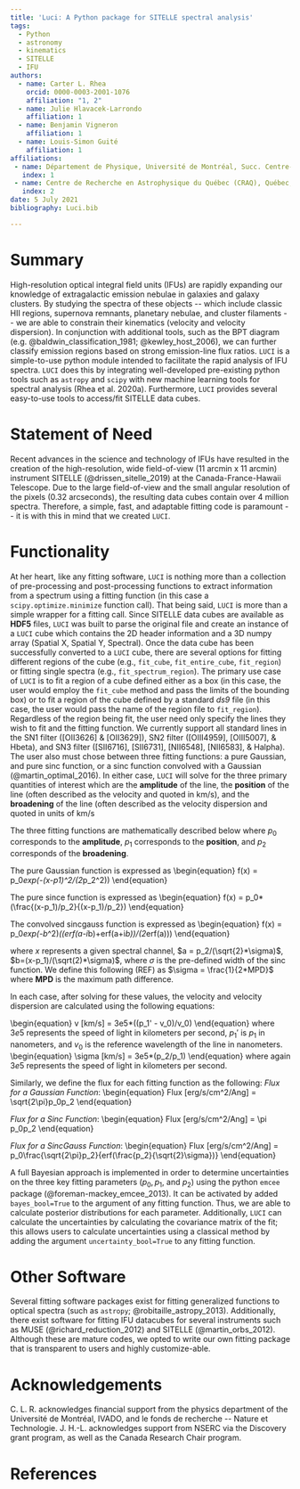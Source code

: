 ```yaml
---
title: 'Luci: A Python package for SITELLE spectral analysis'
tags:
  - Python
  - astronomy
  - kinematics
  - SITELLE
  - IFU
authors:
  - name: Carter L. Rhea
    orcid: 0000-0003-2001-1076
    affiliation: "1, 2"
  - name: Julie Hlavacek-Larrondo
    affiliation: 1
  - name: Benjamin Vigneron
    affiliation: 1
  - name: Louis-Simon Guité
    affiliation: 1
affiliations:
 - name: Département de Physique, Université de Montréal, Succ. Centre-Ville, Montréal, Québec, H3C 3J7, Canada
   index: 1
 - name: Centre de Recherche en Astrophysique du Québec (CRAQ), Québec, QC, G1V 0A6, Canada
   index: 2
date: 5 July 2021
bibliography: Luci.bib

---
```


# Summary

High-resolution optical integral field units (IFUs) are rapidly expanding our knowledge
of extragalactic emission nebulae in galaxies and galaxy clusters. By studying the spectra
of these objects -- which include classic HII regions, supernova remnants, planetary nebulae,
and cluster filaments -- we are able to constrain their kinematics (velocity and velocity dispersion).
In conjunction with additional tools, such as the BPT diagram (e.g. @baldwin_classification_1981; @kewley_host_2006), we can further classify
emission regions based on strong emission-line flux ratios. `LUCI` is a simple-to-use python module
intended to facilitate the rapid analysis of IFU spectra. `LUCI` does this by integrating
well-developed pre-existing python tools such as `astropy` and `scipy` with new
machine learning tools for spectral analysis (Rhea et al. 2020a). Furthermore, `LUCI` provides
several easy-to-use tools to access/fit SITELLE data cubes.


# Statement of Need 

Recent advances in the science and technology of IFUs have resulted in the creation
of the high-resolution, wide field-of-view (11 arcmin x 11 arcmin) instrument SITELLE (@drissen_sitelle_2019)
at the Canada-France-Hawaii Telescope. Due to the large field-of-view and the small
angular resolution of the pixels (0.32 arcseconds), the resulting data cubes contain
over 4 million spectra. Therefore, a simple, fast, and adaptable fitting code is
paramount -- it is with this in mind that we created `LUCI`.


# Functionality
At her heart, like any fitting software, `LUCI` is nothing more than a collection of pre-processing and post-processing functions to extract information from a spectrum using a fitting function (in this case a `scipy.optimize.minimize` function call). That being said, `LUCI` is more than a simple wrapper for a fitting call.
Since SITELLE data cubes are available as **HDF5** files, `LUCI` was built
to parse the original file and create an instance of a `LUCI` cube which contains the 2D header information and
a 3D numpy array (Spatial X, Spatial Y, Spectral). Once the data cube has been successfully converted
to a `LUCI` cube, there are several options for fitting different regions of the cube
(e.g., `fit_cube`, `fit_entire_cube`, `fit_region`) or fitting single spectra (e.g., `fit_spectrum_region`).
The primary use case of `LUCI` is to fit a region of a cube defined either as a box (in this case, the
user would employ the `fit_cube` method and pass the limits of the bounding box) or to
fit a region of the cube defined by a standard *ds9* file (in this case, the user would pass the name of the
region file to `fit_region`). Regardless of the region being fit, the user need only specify the
lines they wish to fit and the fitting function. We currently support all standard lines in
the SN1 filter ([OII3626] & [OII3629]), SN2 filter ([OIII4959], [OIII5007], & Hbeta), and SN3 filter ([SII6716], [SII6731], [NII6548], [NII6583], & Halpha).    
The user also must chose between three fitting functions: a pure Gaussian, and pure sinc function, or a sinc function convolved with a Gaussian (@martin_optimal_2016).
In either case, `LUCI` will solve for the three primary quantities of interest which are the **amplitude** of the line, the **position** of the line (often described as the velocity and quoted in km/s), and the **broadening** of the line (often described as the velocity dispersion and quoted in units of km/s

The three fitting functions are mathematically described below where $p_0$ corresponds to the **amplitude**, $p_1$ corresponds to the **position**, and $p_2$ corresponds of the **broadening**.

The pure Gaussian function is expressed as
\begin{equation}
    f(x) = p_0*exp(-(x-p1)^2/(2*p_2^2))
\end{equation}

The pure since function is expressed as
\begin{equation}
    f(x) = p_0*(\frac{(x-p_1)/p_2}{(x-p_1)/p_2})
\end{equation}

The convolved sincgauss function is expressed as
\begin{equation}
    f(x) = p_0*exp(-b*^2)*((erf(a-i*b)+erf(a+i*b))/(2*erf(a)))
\end{equation}

where *x* represents a given spectral channel, $a = p_2/(\sqrt{2}*\sigma)$, $b=(x-p_1)/(\sqrt(2)*\sigma)$, where $\sigma$ is the
pre-defined width of the sinc function. We define this following (REF) as $\sigma = \frac{1}{2*MPD}$ where **MPD** is the maximum path difference.

In each case, after solving for these values, the velocity and velocity dispersion are calculated using the following equations:

\begin{equation}
    v [km/s] = 3e5*((p_1' - v_0)/v_0)
\end{equation}
where $3e5$ represents the speed of light in kilometers per second, $p_1'$ is $p_1$ in nanometers, and $v_0$ is the reference wavelength of the line in nanometers.
\begin{equation}
    \sigma [km/s] = 3e5*(p_2/p_1)
\end{equation}
where again $3e5$ represents the speed of light in kilometers per second.

Similarly, we define the flux for each fitting function as the following:
*Flux for a Gaussian Function*:
\begin{equation}
    Flux [erg/s/cm^2/Ang] = \sqrt{2\pi}p_0p_2
\end{equation}

*Flux for a Sinc Function*:
\begin{equation}
    Flux [erg/s/cm^2/Ang] = \pi p_0p_2
\end{equation}

*Flux for a SincGauss Function*:
\begin{equation}
    Flux [erg/s/cm^2/Ang] = p_0\frac{\sqrt{2\pi}p_2}{erf(\frac{p_2}{\sqrt{2}\sigma})}
\end{equation}

A full Bayesian approach is implemented in order to determine uncertainties on the three key
fitting parameters ($p_0, p_1,$ and $p_2$) using the python `emcee` package (@foreman-mackey_emcee_2013). 
It can be activated by added `bayes_bool=True` to the argument of any fitting function.
Thus, we are able to calculate posterior distributions for each parameter. Additionally, `LUCI` can calculate
the uncertainties by calculating the covariance matrix of the fit; this allows users to calculate
uncertainties using a classical method by adding the argument `uncertainty_bool=True` to any fitting function.

# Other Software
Several fitting software packages exist for fitting generalized functions to optical spectra (such as `astropy`; @robitaille_astropy_2013).
Additionally, there exist software for fitting IFU datacubes for several instruments such as MUSE (@richard_reduction_2012)
and SITELLE (@martin_orbs_2012). Although these are mature codes, we opted to write our own fitting package that
is transparent to users and highly customize-able.




# Acknowledgements

C. L. R. acknowledges financial support from the physics department of the Université de Montréal, IVADO, and le fonds de recherche -- Nature et Technologie.
J. H.-L. acknowledges support from NSERC via the Discovery grant program, as well as the Canada Research Chair program.

# References
